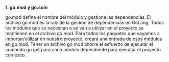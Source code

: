 **1. go.mod y go.sum**

go.mod define el nombre del módulo y gestiona las dependencias. El archivo go.mod es la raíz
de la gestión de dependencias en GoLang. Todos los módulos que se necesitan o se van a
utilizar en el proyecto se mantienen en el archivo go.mod. Para todos los paquetes que vayamos
a importar/utilizar en nuestro proyecto, creará una entrada de esos módulos en go.mod. Tener un
archivo go mod ahorra el esfuerzo de ejecutar el comando go get para cada módulo
dependiente para ejecutar el proyecto con éxito.
